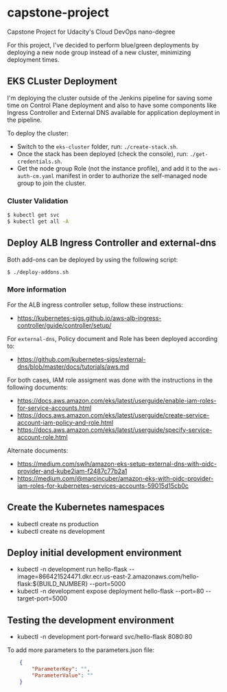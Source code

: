 # capstone-project
Capstone Project for Udacity's Cloud DevOps nano-degree

For this project, I've decided to perform blue/green deployments by deploying a new node group instead of a new cluster, minimizing deployment times.

## EKS CLuster Deployment

I'm deploying the cluster outside of the Jenkins pipeline for saving some time on Control Plane deployment and also to have some components like Ingress Controller and External DNS available for application deployment in the pipeline.

To deploy the cluster:

* Switch to the `eks-cluster` folder, run: `./create-stack.sh`.
* Once the stack has been deployed (check the console), run: `./get-credentials.sh`.
* Get the node group Role (not the instance profile), and add it to the `aws-auth-cm.yaml` manifest in order to authorize the self-managed node group to join the cluster.

### Cluster Validation

```sh
$ kubectl get svc
$ kubectl get all -A
```

## Deploy ALB Ingress Controller and external-dns

Both add-ons can be deployed by using the following script:

```sh
$ ./deploy-addons.sh
```

### More information

For the ALB ingress controller setup, follow these instructions:

* https://kubernetes-sigs.github.io/aws-alb-ingress-controller/guide/controller/setup/

For `external-dns`, Policy document and Role has been deployed according to:

* https://github.com/kubernetes-sigs/external-dns/blob/master/docs/tutorials/aws.md

For both cases, IAM role assigment was done with the instructions in the following documents:

* https://docs.aws.amazon.com/eks/latest/userguide/enable-iam-roles-for-service-accounts.html
* https://docs.aws.amazon.com/eks/latest/userguide/create-service-account-iam-policy-and-role.html
* https://docs.aws.amazon.com/eks/latest/userguide/specify-service-account-role.html

Alternate documents:

* https://medium.com/swlh/amazon-eks-setup-external-dns-with-oidc-provider-and-kube2iam-f2487c77b2a1
* https://medium.com/@marcincuber/amazon-eks-with-oidc-provider-iam-roles-for-kubernetes-services-accounts-59015d15cb0c

## Create the Kubernetes namespaces

* kubectl create ns production
* kubectl create ns development

## Deploy initial development environment

* kubectl -n development run hello-flask --image=866421524471.dkr.ecr.us-east-2.amazonaws.com/hello-flask:${BUILD_NUMBER} --port=5000
* kubectl -n development expose deployment hello-flask --port=80 --target-port=5000

## Testing the development environment

* kubectl -n development port-forward svc/hello-flask 8080:80


To add more parameters to the parameters.json file:

```json
    {
        "ParameterKey": "",
        "ParameterValue": ""
    }
```